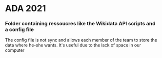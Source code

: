 # ADA 2021
### Folder containing ressoucres like the Wikidata API scripts and a config file
The config file is not sync and allows each member of the team to store the data where he-she wants. It's useful due to the lack of space in our computer
